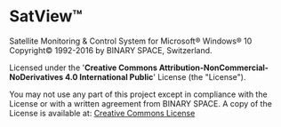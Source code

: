 # SatView™
Satellite Monitoring &amp; Control System for Microsoft® Windows® 10
Copyright© 1992-2016 by BINARY SPACE, Switzerland.

Licensed under the '**Creative Commons Attribution-NonCommercial-NoDerivatives 4.0 International Public**' License (the "License").

You may not use any part of this project except in compliance with the License or with a written agreement from BINARY SPACE.
A copy of the License is available at: [Creative Commons License](http://creativecommons.org/licenses/by-nc-nd/4.0/legalcode)
